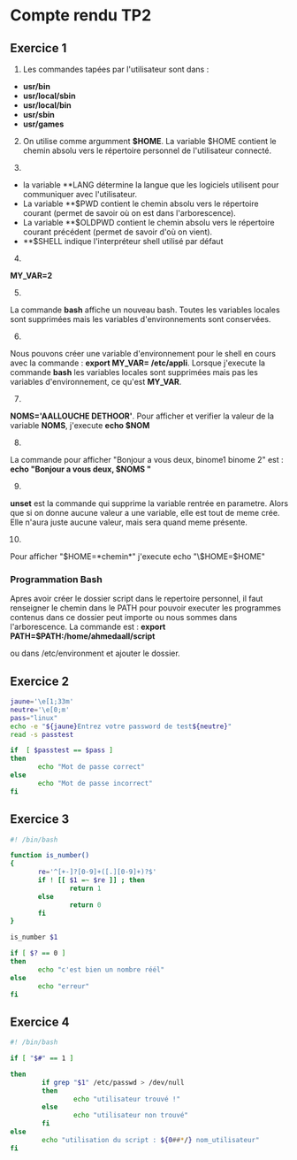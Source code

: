 # Compte rendu TP2

## Exercice 1

1. Les commandes tapées par l'utilisateur sont dans :  
  * **usr/bin**
  * **usr/local/sbin**
  * **usr/local/bin**
  * **usr/sbin**
  * **usr/games**
  
 2. On utilise comme argumment **$HOME**. La variable $HOME contient le chemin absolu vers le répertoire personnel de l'utilisateur connecté.
 
 3.  
* la variable **LANG  détermine la langue que les logiciels utilisent pour communiquer avec l'utilisateur. 
 * La variable **$PWD contient le chemin absolu vers le répertoire courant (permet de savoir où on est dans l'arborescence).
 * La variable **$OLDPWD contient le chemin absolu vers le répertoire courant précédent (permet de savoir d'où on vient).
 * **$SHELL indique l'interpréteur shell utilisé par défaut
 
 4. 
 **MY_VAR=2**
 
 5. 
 La commande **bash** affiche un nouveau bash. Toutes les variables locales sont supprimées mais les variables d'environnements sont conservées.
 
 6.
 Nous pouvons  créer une variable d'environnement pour le shell en cours avec la commande : **export MY_VAR= /etc/appli**. Lorsque j'execute la commande **bash** les variables locales sont supprimées mais pas les variables d'environnement, ce qu'est **MY_VAR**.
 
 7.
 **NOMS='AALLOUCHE DETHOOR'**. Pour afficher et verifier la valeur de la variable **NOMS**, j'execute **echo $NOM** 
 
8.
La commande pour afficher "Bonjour a vous deux, binome1 binome 2" est : **echo "Bonjour a vous deux, $NOMS "**

9. 
**unset** est la commande qui supprime la variable rentrée en parametre. Alors que si on donne aucune valeur a une variable, elle est tout de meme crée. Elle n'aura juste aucune valeur, mais sera quand meme présente.

10.
Pour afficher "$HOME=*chemin*" j'execute echo "\$HOME=$HOME"

### Programmation Bash ###
Apres avoir créer le dossier script dans le repertoire personnel, il faut renseigner le chemin dans le PATH pour pouvoir executer les programmes contenus dans ce dossier peut importe ou nous sommes dans l'arborescence. La commande est : **export PATH=$PATH:/home/ahmedaall/script**

ou dans /etc/environment et ajouter le dossier.
 

 ## Exercice 2
 
 ```bash
 jaune='\e[1;33m'
neutre='\e[0;m'
pass="linux"
echo -e "${jaune}Entrez votre password de test${neutre}"
read -s passtest

if  [ $passtest == $pass ]
then
        echo "Mot de passe correct"
else
        echo "Mot de passe incorrect"
fi
 
 ```
 
 ## Exercice 3
 
 ```bash
 #! /bin/bash

function is_number()
{
        re='^[+-]?[0-9]+([.][0-9]+)?$'
        if ! [[ $1 =~ $re ]] ; then
                return 1
        else
                return 0
        fi
}

is_number $1

if [ $? == 0 ]
then
        echo "c'est bien un nombre réél"
else
        echo "erreur"
fi
 ```

## Exercice 4


```bash 
#! /bin/bash

if [ "$#" == 1 ]

then
        if grep "$1" /etc/passwd > /dev/null
        then
                echo "utilisateur trouvé !"
        else
                echo "utilisateur non trouvé"
        fi
else
        echo "utilisation du script : ${0##*/} nom_utilisateur"
fi
```
